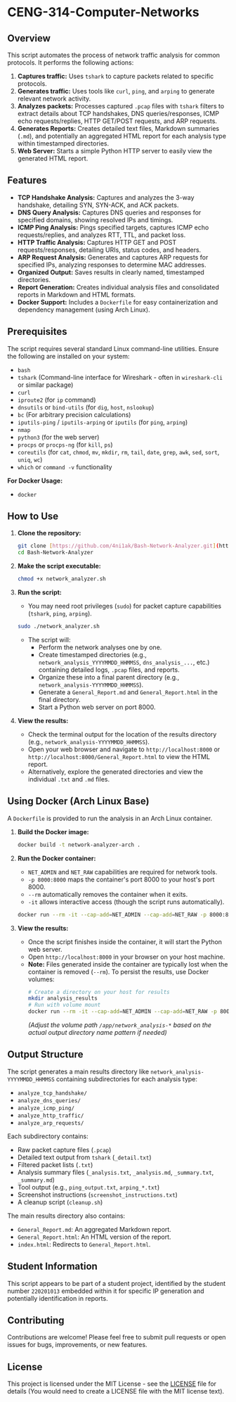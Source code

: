 # CENG-314-Computer-Networks

## Overview

This script automates the process of network traffic analysis for common protocols. It performs the following actions:

1.  **Captures traffic:** Uses `tshark` to capture packets related to specific protocols.
2.  **Generates traffic:** Uses tools like `curl`, `ping`, and `arping` to generate relevant network activity.
3.  **Analyzes packets:** Processes captured `.pcap` files with `tshark` filters to extract details about TCP handshakes, DNS queries/responses, ICMP echo requests/replies, HTTP GET/POST requests, and ARP requests.
4.  **Generates Reports:** Creates detailed text files, Markdown summaries (`.md`), and potentially an aggregated HTML report for each analysis type within timestamped directories.
5.  **Web Server:** Starts a simple Python HTTP server to easily view the generated HTML report.

## Features

* **TCP Handshake Analysis:** Captures and analyzes the 3-way handshake, detailing SYN, SYN-ACK, and ACK packets.
* **DNS Query Analysis:** Captures DNS queries and responses for specified domains, showing resolved IPs and timings.
* **ICMP Ping Analysis:** Pings specified targets, captures ICMP echo requests/replies, and analyzes RTT, TTL, and packet loss.
* **HTTP Traffic Analysis:** Captures HTTP GET and POST requests/responses, detailing URIs, status codes, and headers.
* **ARP Request Analysis:** Generates and captures ARP requests for specified IPs, analyzing responses to determine MAC addresses.
* **Organized Output:** Saves results in clearly named, timestamped directories.
* **Report Generation:** Creates individual analysis files and consolidated reports in Markdown and HTML formats.
* **Docker Support:** Includes a `Dockerfile` for easy containerization and dependency management (using Arch Linux).

## Prerequisites

The script requires several standard Linux command-line utilities. Ensure the following are installed on your system:

* `bash`
* `tshark` (Command-line interface for Wireshark - often in `wireshark-cli` or similar package)
* `curl`
* `iproute2` (for `ip` command)
* `dnsutils` or `bind-utils` (for `dig`, `host`, `nslookup`)
* `bc` (For arbitrary precision calculations)
* `iputils-ping` / `iputils-arping` or `iputils` (for `ping`, `arping`)
* `nmap`
* `python3` (for the web server)
* `procps` or `procps-ng` (for `kill`, `ps`)
* `coreutils` (for `cat`, `chmod`, `mv`, `mkdir`, `rm`, `tail`, `date`, `grep`, `awk`, `sed`, `sort`, `uniq`, `wc`)
* `which` or `command -v` functionality

**For Docker Usage:**

* `docker`

## How to Use

1.  **Clone the repository:**
    ```bash
    git clone [https://github.com/4ni1ak/Bash-Network-Analyzer.git](https://github.com/KULLANICI_ADINIZ/Bash-Network-Analyzer.git)
    cd Bash-Network-Analyzer
    ```

2.  **Make the script executable:**
    ```bash
    chmod +x network_analyzer.sh
    ```

3.  **Run the script:**
    * You may need root privileges (`sudo`) for packet capture capabilities (`tshark`, `ping`, `arping`).
    ```bash
    sudo ./network_analyzer.sh
    ```
    * The script will:
        * Perform the network analyses one by one.
        * Create timestamped directories (e.g., `network_analysis_YYYYMMDD_HHMMSS`, `dns_analysis_...`, etc.) containing detailed logs, `.pcap` files, and reports.
        * Organize these into a final parent directory (e.g., `network_analysis-YYYYMMDD_HHMMSS`).
        * Generate a `General_Report.md` and `General_Report.html` in the final directory.
        * Start a Python web server on port 8000.

4.  **View the results:**
    * Check the terminal output for the location of the results directory (e.g., `network_analysis-YYYYMMDD_HHMMSS`).
    * Open your web browser and navigate to `http://localhost:8000` or `http://localhost:8000/General_Report.html` to view the HTML report.
    * Alternatively, explore the generated directories and view the individual `.txt` and `.md` files.

## Using Docker (Arch Linux Base)

A `Dockerfile` is provided to run the analysis in an Arch Linux container.

1.  **Build the Docker image:**
    ```bash
    docker build -t network-analyzer-arch .
    ```

2.  **Run the Docker container:**
    * `NET_ADMIN` and `NET_RAW` capabilities are required for network tools.
    * `-p 8000:8000` maps the container's port 8000 to your host's port 8000.
    * `--rm` automatically removes the container when it exits.
    * `-it` allows interactive access (though the script runs automatically).
    ```bash
    docker run --rm -it --cap-add=NET_ADMIN --cap-add=NET_RAW -p 8000:8000 network-analyzer-arch
    ```

3.  **View the results:**
    * Once the script finishes inside the container, it will start the Python web server.
    * Open `http://localhost:8000` in your browser on your host machine.
    * **Note:** Files generated inside the container are typically lost when the container is removed (`--rm`). To persist the results, use Docker volumes:
        ```bash
        # Create a directory on your host for results
        mkdir analysis_results
        # Run with volume mount
        docker run --rm -it --cap-add=NET_ADMIN --cap-add=NET_RAW -p 8000:8000 -v "$(pwd)/analysis_results:/app/network_analysis-*" network-analyzer-arch
        ```
        *(Adjust the volume path `/app/network_analysis-*` based on the actual output directory name pattern if needed)*

## Output Structure

The script generates a main results directory like `network_analysis-YYYYMMDD_HHMMSS` containing subdirectories for each analysis type:

* `analyze_tcp_handshake/`
* `analyze_dns_queries/`
* `analyze_icmp_ping/`
* `analyze_http_traffic/`
* `analyze_arp_requests/`

Each subdirectory contains:

* Raw packet capture files (`.pcap`)
* Detailed text output from `tshark` (`_detail.txt`)
* Filtered packet lists (`.txt`)
* Analysis summary files (`_analysis.txt`, `_analysis.md`, `_summary.txt`, `_summary.md`)
* Tool output (e.g., `ping_output.txt`, `arping_*.txt`)
* Screenshot instructions (`screenshot_instructions.txt`)
* A cleanup script (`cleanup.sh`)

The main results directory also contains:

* `General_Report.md`: An aggregated Markdown report.
* `General_Report.html`: An HTML version of the report.
* `index.html`: Redirects to `General_Report.html`.

## Student Information

This script appears to be part of a student project, identified by the student number `220201013` embedded within it for specific IP generation and potentially identification in reports.

## Contributing

Contributions are welcome! Please feel free to submit pull requests or open issues for bugs, improvements, or new features.

## License

This project is licensed under the MIT License - see the [LICENSE](LICENSE) file for details (You would need to create a LICENSE file with the MIT license text).